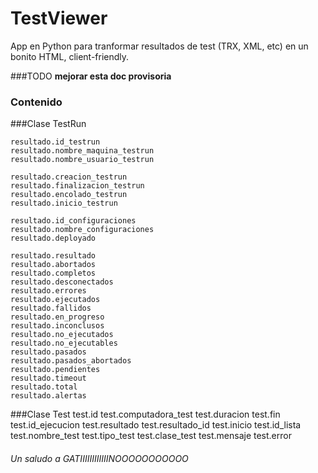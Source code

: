 # TestViewer
App en Python para tranformar resultados de test (TRX, XML, etc) en un bonito HTML, client-friendly.

###TODO
    **mejorar esta doc provisoria**

### Contenido

###Clase TestRun

    resultado.id_testrun
    resultado.nombre_maquina_testrun
    resultado.nombre_usuario_testrun

    resultado.creacion_testrun
    resultado.finalizacion_testrun
    resultado.encolado_testrun
    resultado.inicio_testrun

    resultado.id_configuraciones
    resultado.nombre_configuraciones
    resultado.deployado

    resultado.resultado
    resultado.abortados
    resultado.completos
    resultado.desconectados
    resultado.errores
    resultado.ejecutados
    resultado.fallidos
    resultado.en_progreso
    resultado.inconclusos
    resultado.no_ejecutados
    resultado.no_ejecutables
    resultado.pasados
    resultado.pasados_abortados
    resultado.pendientes
    resultado.timeout
    resultado.total
    resultado.alertas

###Clase Test
    test.id
    test.computadora_test
    test.duracion
    test.fin
    test.id_ejecucion
    test.resultado
    test.resultado_id
    test.inicio
    test.id_lista
    test.nombre_test
    test.tipo_test
    test.clase_test
    test.mensaje
    test.error

###### Un saludo a GATIIIIIIIIIIIINOOOOOOOOOOO
